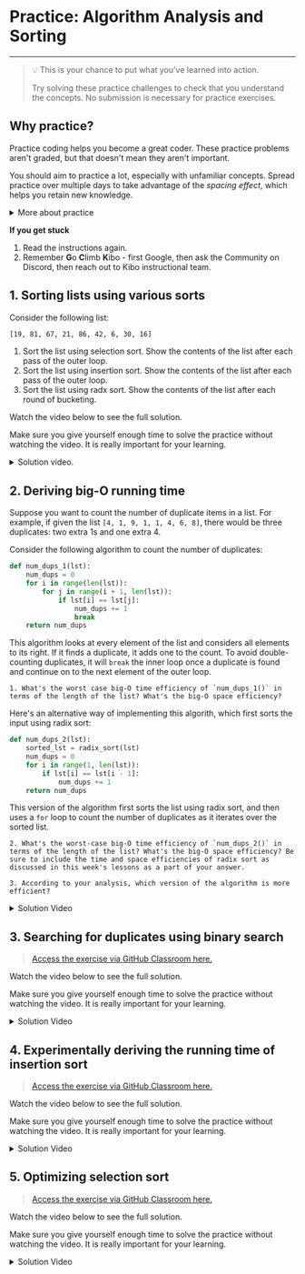 # Practice: Algorithm Analysis and Sorting

---

> 💡 This is your chance to put what you’ve learned into action.
>
> Try solving these practice challenges to check that you understand the concepts.
> No submission is necessary for practice exercises.

## Why practice?

Practice coding helps you become a great coder. These practice problems aren't
graded, but that doesn't mean they aren't important.

You should aim to practice a lot, especially with unfamiliar concepts. Spread practice over multiple days to take advantage of the _spacing effect_, which helps you retain new knowledge.

<details><summary>More about practice</summary>

Practice helps you understand what you know, and what you don't know. It can be easy to trick yourself into thinking you understand something when you
do not -- or that you don't understand when you do. Practicing by writing code
or debugging code will help you find out what you really understand, and where
you are still confused.

Practice helps build confidence in your coding. The more programs you write, and
the more problems you solve, the more you learn that you are a capable coder and
problem-solver.

Practice doesn't always feel good - sometimes you'll be stumped! But, practice
shouldn't feel super frustrating either. If you find yourself getting angry at
yourself or the code, it's a good time to take a break and ask for help.

The **solutions** to each challenge are available, and you can view a video of the solution below each challenge.

* Try to go through the whole challenge without using the solution.
* If you can’t do the challenge without looking the solution, it means you don’t understand the material well enough yet.
* Try the next practice challenges without looking at the solution. If you need more practice challenges, reach out on Discord.

</details>

<aside>

**If you get stuck**
1. Read the instructions again.
2. Remember **G**o **C**limb **K**ibo - first Google, then ask the Community on Discord, then reach out to Kibo instructional team.

</aside>

## 1. Sorting lists using various sorts

Consider the following list:

```txt
[19, 81, 67, 21, 86, 42, 6, 30, 16]
```

1. Sort the list using selection sort. Show the contents of the list after each pass of the outer loop.
2. Sort the list using insertion sort. Show the contents of the list after each pass of the outer loop.
3. Sort the list using radx sort. Show the contents of the list after each round of bucketing.

Watch the video below to see the full solution.

Make sure you give yourself enough time to solve the practice without watching the video. It is really important for your learning.

<details><summary>Solution video.</summary>

> VIDEO. Solution video.

</details>

## 2. Deriving big-O running time

Suppose you want to count the number of duplicate items in a list. For example, if given the list `[4, 1, 9, 1, 1, 4, 6, 8]`, there would be three duplicates: two extra 1s and one extra 4.

Consider the following algorithm to count the number of duplicates:

```python
def num_dups_1(lst):
    num_dups = 0
    for i in range(len(lst)):
        for j in range(i + 1, len(lst)):
            if lst[i] == lst[j]:
                num_dups += 1
                break
    return num_dups
```

This algorithm looks at every element of the list and considers all elements to its right. If it finds a duplicate, it adds one to the count. To avoid double-counting duplicates, it will `break` the inner loop once a duplicate is found and continue on to the next element of the outer loop.

    1. What's the worst case big-O time efficiency of `num_dups_1()` in terms of the length of the list? What's the big-O space efficiency?

Here's an alternative way of implementing this algorith, which first sorts the input using radix sort:

```python
def num_dups_2(lst):
    sorted_lst = radix_sort(lst)
    num_dups = 0
    for i in range(1, len(lst)):
        if lst[i] == lst[i - 1]:
            num_dups += 1
    return num_dups
```

This version of the algorithm first sorts the list using radix sort, and then uses a `for` loop to count the number of duplicates as it iterates over the sorted list.

    2. What's the worst-case big-O time efficiency of `num_dups_2()` in terms of the length of the list? What's the big-O space efficiency? Be sure to include the time and space efficiencies of radix sort as discussed in this week's lessons as a part of your answer.

    3. According to your analysis, which version of the algorithm is more efficient?

<details><summary>Solution Video</summary>

> VIDEO. Solution video.

</details>

## 3. Searching for duplicates using binary search 

> [Access the exercise via GitHub Classroom here.](https://github.com/kiboschool/duplicate-count)

Watch the video below to see the full solution.

Make sure you give yourself enough time to solve the practice without watching the video. It is really important for your learning.

<details><summary>Solution Video</summary>

> VIDEO. Solution video.

</details>

## 4. Experimentally deriving the running time of insertion sort

> [Access the exercise via GitHub Classroom here.](https://github.com/kiboschool/insertion-analysis)

Watch the video below to see the full solution.

Make sure you give yourself enough time to solve the practice without watching the video. It is really important for your learning.

<details><summary>Solution Video</summary>

> VIDEO. Solution video.

</details>

## 5. Optimizing selection sort

> [Access the exercise via GitHub Classroom here.](https://github.com/kiboschool/selection-sort-opt)

Watch the video below to see the full solution.

Make sure you give yourself enough time to solve the practice without watching the video. It is really important for your learning.

<details><summary>Solution Video</summary>

> VIDEO. Solution video.

</details>
